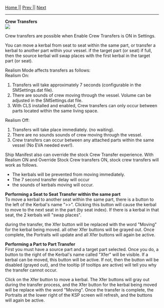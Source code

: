 [Home ](https://github.com/PapaJoesSoup/ShipManifest/wiki)|| [Prev ](https://github.com/PapaJoesSoup/ShipManifest/wiki/2.0---Basic-Operation)|| [Next](https://github.com/PapaJoesSoup/ShipManifest/wiki/2.2-Science-Transfers)
***
**Crew Transfers**  
![](http://i.imgur.com/oDHlNfo.png)

Crew transfers are possible when Enable Crew Transfers is ON in Settings.

You can move a kerbal from seat to seat within the same part, or transfer a kerbal to another part within your vessel.  if the target part (or seat) if full, then the source kerbal will swap places with the first kerbal in the target part (or seat).

Realism Mode affects transfers as follows:  
Realism On:  
1.  Transfers will take approximately 7 seconds (configurable in the SMSettings.dat file).  
2.  There are sounds of crew moving through the vessel. Volume can be adjusted in the SMSettings.dat file.  
3.  With CLS installed and enabled, Crew transfers can only occur between parts located within the same living space.

Realism Off:  
1.  Transfers will take place immediately.  (no waiting).  
2.  There are no sounds sounds of crew moving through the vessel.  
3.  Crew transfers can occur between any attached parts within the same vessel (No EVA needed ever!).  

Ship Manifest also can override the stock Crew Transfer experience.  With Realism ON and Override Stock Crew transfers ON, stock crew transfers will work as follows.  
- The kerbals will be prevented from moving immediately.
- The 7 second transfer delay will occur
- the sounds of kerbals moving will occur.

**Performing a Seat to Seat Transfer within the same part**  
To move a kerbal to another seat within the same part, there is a button to the left of the Kerbal's name ">>".  Clicking this button will cause the kerbal to move to the next seat in the part (by seat index).  If there is a kerbal in that seat, the 2 kerbals will "swap places".

during the transfer, the Xfer button will be replaced with the word "Moving" for the kerbal being moved.  all other Xfer buttons will be grayed out.  Once complete, the Portraits will update and all Xfer buttons will again be active.

**Performing a Part to Part Transfer**  
First you must have a source part and a target part selected.  Once you do, a button to the right of the Kerbal's name called "Xfer" will be visible.  If a kerbal can be moved, this button will be active.  If not, then the button will be disabled (grayed out), and the tooltip (if tooltips are active) will tell you why the transfer cannot occur.

Click on the Xfer button to move a kerbal.  The Xfer buttons will gray out during the transfer process, and the Xfer button for the kerbal being moved will be replace with the word "Moving".  Once the transfer is complete, the Portraits at the lower right of the KSP screen will refresh, and the buttons will again be active.